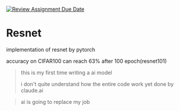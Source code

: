 [![Review Assignment Due Date](https://classroom.github.com/assets/deadline-readme-button-24ddc0f5d75046c5622901739e7c5dd533143b0c8e959d652212380cedb1ea36.svg)](https://classroom.github.com/a/9e_U2VEe)

# Resnet

implementation of resnet by pytorch

accuracy on CIFAR100 can reach 63% after 100 epoch(resnet101)

> this is my first time writing a ai model
>
> i don't quite understand how the entire code work yet
> done by claude.ai

> ai is going to replace my job
